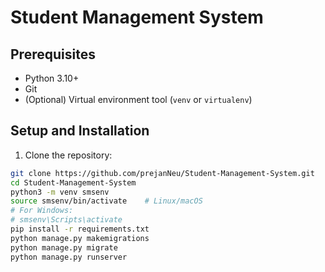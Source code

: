 # Student Management System

## Prerequisites

- Python 3.10+  
- Git  
- (Optional) Virtual environment tool (`venv` or `virtualenv`)

## Setup and Installation

1. Clone the repository:

```bash
git clone https://github.com/prejanNeu/Student-Management-System.git
cd Student-Management-System
python3 -m venv smsenv
source smsenv/bin/activate    # Linux/macOS
# For Windows:
# smsenv\Scripts\activate
pip install -r requirements.txt
python manage.py makemigrations
python manage.py migrate
python manage.py runserver
```


